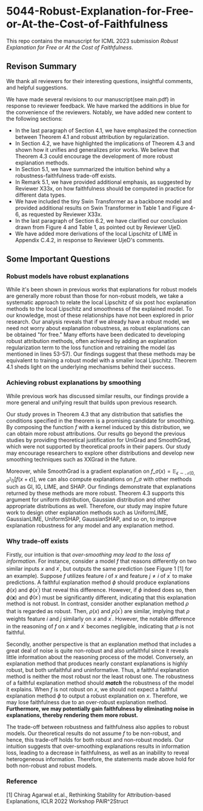 # 5044-Robust-Explanation-for-Free-or-At-the-Cost-of-Faithfulness
This repo contains the manuscript for ICML 2023 submission *Robust Explanation for Free or At the Cost of Faithfulness*. 

## Revison Summary
We thank all reviewers for their interesting questions, insightful comments, and helpful suggestions.   

We have made several revisions to our manuscript(see main.pdf) in response to reviewer feedback. We have marked the additions in blue for the convenience of the reviewers. Notably, we have added new content to the following sections:

* In the last paragraph of Section 4.1, we have emphasized the connection between Theorem 4.1 and robust attribution by regularization.
* In Section 4.2, we have highlighted the implications of Theorem 4.3 and shown how it unifies and generalizes prior works. We believe that Theorem 4.3 could encourage the development of more robust explanation methods.
* In Section 5.1, we have summarized the intuition behind why a robustness-faithfulness trade-off exists.
* In Remark 5.1, we have provided additional emphasis, as suggested by Reviewer X33x, on how faithfulness should be computed in practice for different data types.
* We have included the tiny Swin Transformer as a backbone model and provided additional results on Swin Transformer in Table 1 and Figure 4-6, as requested by Reviewer X33x.
* In the last paragraph of Section 6.2, we have clarified our conclusion drawn from Figure 4 and Table 1, as pointed out by Reviewer UjeD.
* We have added more derivations of the local Lipschitz of LIME in Appendix C.4.2, in response to Reviewer UjeD's comments.

## Some Important Questions
### Robust models have robust explanations

While it's been shown in previous works that explanations for robust models are generally more robust than those for non-robust models, we take a systematic approach to relate the local Lipschitz of six post hoc explanation methods to the local Lipschitz and smoothness of the explained model. To our knowledge, most of these relationships have not been explored in prior research. Our analysis reveals that if we already have a robust model, we need not worry about explanation robustness, as robust explanations can be obtained "for free." Many efforts have been dedicated to developing robust attribution methods, often achieved by adding an explanation regularization term to the loss function and retraining the model (as mentioned in lines 53-57). Our findings suggest that these methods may be equivalent to training a robust model with a smaller local Lipschitz. Theorem 4.1 sheds light on the underlying mechanisms behind their success.

### Achieving robust explanations by smoothing
While previous work has discussed similar results, our findings provide a more general and unifying result that builds upon previous research. 

Our study proves in Theorem 4.3 that any distribution that satisfies the conditions specified in the theorem is a promising candidate for smoothing. By composing the function $f$ with a kernel induced by this distribution, we can obtain more robust attributions. Our results go beyond the previous studies by providing theoretical justification for UniGrad and SmoothGrad, which were not supported by theoretical proofs in their papers. Our study may encourage researchers to explore other distributions and develop new smoothing techniques such as XXGrad in the future.

Moreover, while SmoothGrad is a gradient explanation on $f\_\sigma(x) = \mathbb{E}_{\epsilon \sim \mathcal{N}(0, \sigma^2 I)}[f(x + \epsilon)]$, we can also compute explanations on $f\_\sigma$ with other methods such as GI, IG, LIME, and SHAP. Our findings demonstrate that explanations returned by these methods are more robust. Theorem 4.3 supports this argument for uniform distribution, Gaussian distribution and other appropriate distributions as well. Therefore, our study may inspire future work to design other explanation methods such as UniformLIME, GaussianLIME, UniformSHAP, GaussianSHAP, and so on, to improve explanation robustness for any model and any explanation method.

### Why trade-off exists

Firstly, our intuition is that *over-smoothing may lead to the loss of information*. For instance, consider a model $f$ that reasons differently on two similar inputs $x$ and $x^\prime$, but outputs the same prediction (see Figure 1 [1] for an example). Suppose $f$ utilizes feature $i$ of $x$ and feature $j\neq i$ of $x^\prime$ to make predictions. A faithful explanation method $\phi$ should produce explanations $\phi(x)$ and $\phi(x^\prime)$ that reveal this difference. However, if $\phi$ indeed does so, then $\phi(\mathbf{x})$ and $\phi(x^\prime)$ must be significantly different, indicating that this explanation method is not robust. In contrast, consider another explanation method $\rho$ that is regarded as robust. Then, $\rho(x)$ and $\rho(x^\prime)$ are similar, implying that $\rho$ weights feature $i$ and $j$ similarly on $x$ and $x^\prime$. However, the notable difference in the reasoning of $f$ on $x$ and $x^\prime$ becomes negligible, indicating that $\rho$ is not faithful.

Secondly, another perspective is that an explanation method that includes a great deal of noise is quite non-robust and also unfaithful since it reveals little information about the reasoning process of the model. Conversely, an explanation method that produces nearly constant explanations is highly robust, but both unfaithful and uninformative. Thus, a faithful explanation method is neither the most robust nor the least robust one. The robustness of a faithful explanation method should ***match*** the robustness of the model it explains. When $f$ is not robust on $x$, we should not expect a faithful explanation method $\phi$ to output a robust explanation on $x$. Therefore, we may lose faithfulness due to an over-robust explanation method. **Furthermore, we may potentially gain faithfulness by eliminating noise in explanations, thereby rendering them more robust.** 

The trade-off between robustness and faithfulness also applies to robust models. Our theoretical results do not assume $f$ to be non-robust, and hence, this trade-off holds for both robust and non-robust models. Our intuition suggests that over-smoothing explanations results in information loss, leading to a decrease in faithfulness, as well as an inability to reveal heterogeneous information. Therefore, the statements made above hold for both non-robust and robust models.


### Reference
[1] Chirag Agarwal et.al., Rethinking Stability for Attribution-based Explanations, ICLR 2022 Workshop PAIR^2Struct 

